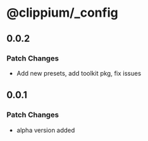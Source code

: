 # @clippium/\_config

## 0.0.2

### Patch Changes

- Add new presets, add toolkit pkg, fix issues

## 0.0.1

### Patch Changes

- alpha version added
